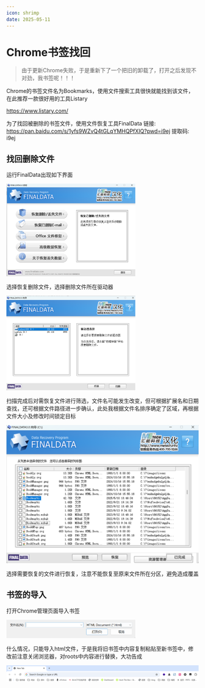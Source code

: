 ```yaml
---
icon: shrimp
date: 2025-05-11
---
```



# Chrome书签找回

> 由于更新Chrome失败，于是重新下了一个把旧的卸载了，打开之后发现不对劲，我书签呢！！！

<!-- more -->

Chrome的书签文件名为Bookmarks，使用文件搜索工具很快就能找到该文件，在此推荐一款很好用的工具Listary

https://www.listary.com/

为了找回被删除的书签文件，使用文件恢复工具FinalData
链接: https://pan.baidu.com/s/1yfs9WZvQ4tGLqYMHQPfXIQ?pwd=i9ej 提取码: i9ej 

## 找回删除文件

运行FinalData出现如下界面

<img src="../../.vuepress/public/images/屏幕截图 2025-05-11 210417-1746972162634.png" alt="屏幕截图 2025-05-11 210417" style="zoom:33%;" />

选择恢复删除文件，选择删除文件所在驱动器

<img src="../../.vuepress/public/images/屏幕截图 2025-05-11 210631-1746972176824.png" alt="屏幕截图 2025-05-11 210631" style="zoom:33%;" />

扫描完成后对需恢复文件进行筛选，文件名可能发生改变，但可根据扩展名和日期查找，还可根据文件路径进一步确认，此处我根据文件名排序确定了区域，再根据文件大小及修改时间锁定目标

<img src="../../.vuepress/public/images/屏幕截图 2025-05-11 215532.png" alt="屏幕截图 2025-05-11 215532" style="zoom:50%;" />

选择需要恢复的文件进行恢复，注意不能恢复至原来文件所在分区，避免造成覆盖

## 书签的导入

打开Chrome管理页面导入书签

<img src="../../.vuepress/public/images/屏幕截图 2025-05-11 211842-1746972214422.png" alt="屏幕截图 2025-05-11 211842" style="zoom:33%;" />

什么情况，只能导入html文件，于是我将旧书签中内容复制粘贴至新书签中，修改前注意关闭浏览器，对roots中内容进行替换，大功告成

![](../../.vuepress/public/images/image-20250512215951490.png)

